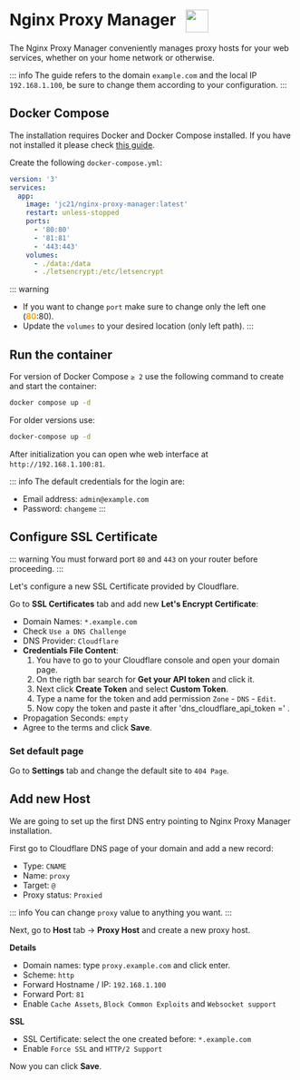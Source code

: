 # Nginx Proxy Manager <img src="/npm-icon.png" width="40" height="40" style="display:inline-block; vertical-align: middle; margin-left:10px;">


The Nginx Proxy Manager conveniently manages proxy hosts for your web services, whether on your home network or otherwise.

::: info
The guide refers to the domain <code>example.com</code> and the local IP <code>192.168.1.100</code>, be sure to change them according to your configuration.
:::

## Docker Compose
The installation requires Docker and Docker Compose installed. If you have not installed it please check [this guide](../docker.md).

Create the following <code>docker-compose.yml</code>:
```yml
version: '3'
services:
  app:
    image: 'jc21/nginx-proxy-manager:latest'
    restart: unless-stopped
    ports:
      - '80:80'
      - '81:81'
      - '443:443'
    volumes:
      - ./data:/data
      - ./letsencrypt:/etc/letsencrypt
```

::: warning
* If you want to change <code>port</code> make sure to change only the left one (<span style="color:orange"><strong>80</strong></span>:80).
* Update the <code>volumes</code> to your desired location (only left path).
:::

## Run the container
For version of Docker Compose <code>≥ 2</code> use the following command to create and start the container:
```bash
docker compose up -d
```
For older versions use:
```bash
docker-compose up -d
```

After initialization you can open whe web interface at <code>ht<span>tp://</span>192.168.1.100:81</code>.

::: info
The default credentials for the login are:
- Email address: <code>admin<span>@</span>example.com</code>
- Password: <code>changeme</code>
:::


## Configure SSL Certificate

::: warning
You must forward port <code>80</code> and <code>443</code> on your router before proceeding.
:::

Let's configure a new SSL Certificate provided by Cloudflare.

Go to <strong>SSL Certificates</strong> tab and add new <strong>Let's Encrypt Certificate</strong>:

* Domain Names: <code>*.example.com</code>
* Check <code>Use a DNS Challenge</code>
* DNS Provider: <code>Cloudflare</code>
* <strong>Credentials File Content</strong>:
    1. You have to go to your Cloudflare console and open your domain page. 
    2. On the rigth bar search for <strong>Get your API token</strong> and click it. 
    3. Next click <strong>Create Token</strong> and select <strong>Custom Token</strong>. 
    4. Type a name for the token and add permission <code>Zone</code> - <code>DNS</code> - <code>Edit</code>. 
    5. Now copy the token and paste it after 'dns_cloudflare_api_token =' .
* Propagation Seconds: <code>empty</code>
* Agree to the terms and click <strong>Save</strong>.

### Set default page

Go to <strong>Settings</strong> tab and change the default site to <code>404 Page</code>.

## Add new Host

We are going to set up the first DNS entry pointing to Nginx Proxy Manager installation.

First go to Cloudflare DNS page of your domain and add a new record:
* Type: <code>CNAME</code>
* Name: <code>proxy</code>
* Target: <code>@</code>
* Proxy status: <code>Proxied</code>

::: info
You can change <code>proxy</code> value to anything you want.
:::

Next, go to <strong>Host</strong> tab -> <strong>Proxy Host</strong> and create a new proxy host.

<strong>Details</strong>
* Domain names: type <code>proxy.example.com</code> and click enter.
* Scheme: <code>http</code>
* Forward Hostname / IP: <code>192.168.1.100</code>
* Forward Port: <code>81</code>
* Enable <code>Cache Assets</code>, <code>Block Common Exploits</code> and <code>Websocket support</code>

<strong>SSL</strong>
* SSL Certificate: select the one created before: <code>*.example.com</code>
* Enable <code>Force SSL</code> and <code>HTTP/2 Support</code>

Now you can click <strong>Save</strong>.
